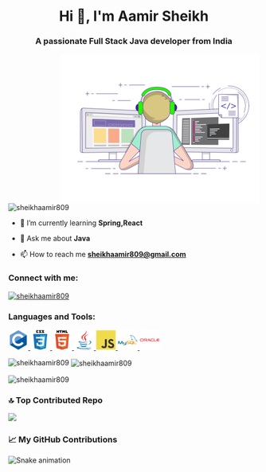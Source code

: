 <h1 align="center">Hi 👋, I'm Aamir Sheikh</h1>
<h3 align="center">A passionate Full Stack Java developer from India</h3>
<img align="right" alt="Coding" width="400" src="https://raw.githubusercontent.com/devSouvik/devSouvik/master/gif3.gif">

<p align="left"> <img src="https://komarev.com/ghpvc/?username=sheikhaamir809&label=Profile%20views&color=0e75b6&style=flat" alt="sheikhaamir809" /> </p>

- 🌱 I’m currently learning **Spring,React**

- 💬 Ask me about **Java**

- 📫 How to reach me **sheikhaamir809@gmail.com**

<h3 align="left">Connect with me:</h3>
<p align="left">
<a href="https://linkedin.com/in/sheikhaamir809" target="blank"><img align="center" src="https://raw.githubusercontent.com/rahuldkjain/github-profile-readme-generator/master/src/images/icons/Social/linked-in-alt.svg" alt="sheikhaamir809" height="30" width="40" /></a>
</p>

<h3 align="left">Languages and Tools:</h3>
<p align="left"> <a href="https://www.cprogramming.com/" target="_blank" rel="noreferrer"> <img src="https://raw.githubusercontent.com/devicons/devicon/master/icons/c/c-original.svg" alt="c" width="40" height="40"/> </a> <a href="https://www.w3schools.com/css/" target="_blank" rel="noreferrer"> <img src="https://raw.githubusercontent.com/devicons/devicon/master/icons/css3/css3-original-wordmark.svg" alt="css3" width="40" height="40"/> </a> <a href="https://www.w3.org/html/" target="_blank" rel="noreferrer"> <img src="https://raw.githubusercontent.com/devicons/devicon/master/icons/html5/html5-original-wordmark.svg" alt="html5" width="40" height="40"/> </a> <a href="https://www.java.com" target="_blank" rel="noreferrer"> <img src="https://raw.githubusercontent.com/devicons/devicon/master/icons/java/java-original.svg" alt="java" width="40" height="40"/> </a> <a href="https://developer.mozilla.org/en-US/docs/Web/JavaScript" target="_blank" rel="noreferrer"> <img src="https://raw.githubusercontent.com/devicons/devicon/master/icons/javascript/javascript-original.svg" alt="javascript" width="40" height="40"/> </a> <a href="https://www.mysql.com/" target="_blank" rel="noreferrer"> <img src="https://raw.githubusercontent.com/devicons/devicon/master/icons/mysql/mysql-original-wordmark.svg" alt="mysql" width="40" height="40"/> </a> <a href="https://www.oracle.com/" target="_blank" rel="noreferrer"> <img src="https://raw.githubusercontent.com/devicons/devicon/master/icons/oracle/oracle-original.svg" alt="oracle" width="40" height="40"/> </a> </p>

<p><img align="left" src="https://github-readme-stats.vercel.app/api/top-langs?username=sheikhaamir809&show_icons=true&locale=en&layout=compact" alt="sheikhaamir809" /></p>

<p>&nbsp;<img align="center" src="https://github-readme-stats.vercel.app/api?username=sheikhaamir809&show_icons=true&locale=en" alt="sheikhaamir809" /></p>

<p><img align="center" src="https://github-readme-streak-stats.herokuapp.com/?user=sheikhaamir809&" alt="sheikhaamir809" /></p>

### 🔝 Top Contributed Repo
![](https://github-contributor-stats.vercel.app/api?username=sheikhaamir809&limit=5&theme=flat&combine_all_yearly_contributions=true)

### 📈 My GitHub Contributions
![Snake animation](https://github.com/sheikhaamir809/sheikhaamir809/blob/output/github-contribution-grid-snake.svg)
